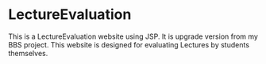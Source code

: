 # LectureEvaluation
This is a LectureEvaluation website using JSP. It is upgrade version from my BBS project. 
This website is designed for evaluating Lectures by students themselves.

